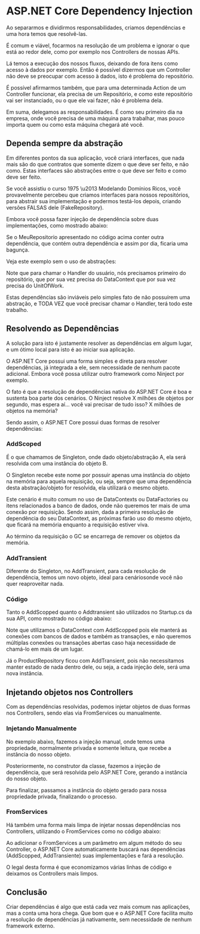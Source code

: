 ASP.NET Core Dependency Injection
=================================

Ao separarmos e dividirmos responsabilidades, criamos dependências e uma hora temos que resolvê-las.  
  
É comum e viável, focarmos na resolução de um problema e ignorar o que está ao redor dele, como por exemplo nos Controllers de nossas APIs.  
  
Lá temos a execução dos nossos fluxos, deixando de fora itens como acesso à dados por exemplo. Então é possível dizermos que um Controller não deve se preocupar com acesso à dados, isto é problema do repositório.  
  
É possível afirmarmos também, que para uma determinada Action de um Controller funcionar, ela precisa de um Repositório, e como este repositório vai ser instanciado, ou o que ele vai fazer, não é problema dela.  
  
Em suma, delegamos as responsabilidades. É como seu primeiro dia na empresa, onde você precisa de uma máquina para trabalhar, mas pouco importa quem ou como esta máquina chegará até você.

Dependa sempre da abstração
---------------------------

Em diferentes pontos da sua aplicação, você criará interfaces, que nada mais são do que contratos que somente dizem o que deve ser feito, e não como. Estas interfaces são abstrações entre o que deve ser feito e como deve ser feito.  
  
Se você assistiu o curso 1975 \\u2013 Modelando Domínios Ricos, você provavelmente percebeu que criamos interfaces para nossos repositórios, para abstrair sua implementação e podermos testá-los depois, criando versões FALSAS dele (FakeRepository).  
  
Embora você possa fazer injeção de dependência sobre duas implementações, como mostrado abaixo:

Se o MeuRepositorio apresentado no código acima conter outra dependência, que contém outra dependência e assim por dia, ficaria uma bagunça.  
  
Veja este exemplo sem o uso de abstrações:

Note que para chamar o Handler do usuário, nós precisamos primeiro do repositório, que por sua vez precisa do DataContext que por sua vez precisa do UnitOfWork.  
  
Estas dependências são inviáveis pelo simples fato de não possuírem uma abstração, e TODA VEZ que você precisar chamar o Handler, terá todo este trabalho.

Resolvendo as Dependências
--------------------------

A solução para isto é justamente resolver as dependências em algum lugar, e um ótimo local para isto é ao iniciar sua aplicação.  
  
O ASP.NET Core possui uma forma simples e direta para resolver dependências, já integrada a ele, sem necessidade de nenhum pacote adicional. Embora você possa utilizar outro framework como Ninject por exemplo.  
  
O fato é que a resolução de dependências nativa do ASP.NET Core é boa e sustenta boa parte dos cenários. O Ninject resolve X milhões de objetos por segundo, mas espera aí... você vai precisar de tudo isso? X milhões de objetos na memória?  
  
Sendo assim, o ASP.NET Core possui duas formas de resolver dependências:

### AddScoped

É o que chamamos de Singleton, onde dado objeto/abstração A, ela será resolvida com uma instância do objeto B.  
  
O Singleton recebe este nome por possuir apenas uma instância do objeto na memória para aquela requisição, ou seja, sempre que uma dependência desta abstração/objeto for resolvida, ela utilizará o mesmo objeto.  
  
Este cenário é muito comum no uso de DataContexts ou DataFactories ou itens relacionados a banco de dados, onde não queremos ter mais de uma conexão por requisição. Sendo assim, dada a primeira resolução de dependência do seu DataContext, as próximas farão uso do mesmo objeto, que ficará na memória enquanto a requisição estiver viva.  
  
Ao término da requisição o GC se encarrega de remover os objetos da memória.

### AddTransient

Diferente do Singleton, no AddTransient, para cada resolução de dependência, temos um novo objeto, ideal para cenáriosonde você não quer reaproveitar nada.

### Código

Tanto o AddScopped quanto o Addtransient são utilizados no Startup.cs da sua API, como mostrado no código abaixo:

Note que utilizamos o DataContext com AddScopped pois ele manterá as conexões com bancos de dados e também as transações, e não queremos múltiplas conexões ou transações abertas caso haja necessidade de chamá-lo em mais de um lugar.  
  
Já o ProductRepository ficou com AddTransient, pois não necessitamos manter estado de nada dentro dele, ou seja, a cada injeção dele, será uma nova instância.

Injetando objetos nos Controllers
---------------------------------

Com as dependências resolvidas, podemos injetar objetos de duas formas nos Controllers, sendo elas via FromServices ou manualmente.

### Injetando Manualmente

No exemplo abaixo, fazemos a injeção manual, onde temos uma propriedade, normalmente privada e somente leitura, que recebe a instância do nosso objeto.

Posteriormente, no construtor da classe, fazemos a injeção de dependência, que será resolvida pelo ASP.NET Core, gerando a instância do nosso objeto.  
  
Para finalizar, passamos a instância do objeto gerado para nossa propriedade privada, finalizando o processo.

### FromServices

Há também uma forma mais limpa de injetar nossas dependências nos Controllers, utilizando o FromServices como no código abaixo:

Ao adicionar o FromServices a um parâmetro em algum método do seu Controller, o ASP.NET Core automaticamente buscará nas dependências (AddScopped, AddTransiente) suas implementações e fará a resolução.  
  
O legal desta forma é que economizamos várias linhas de código e deixamos os Controllers mais limpos.

Conclusão
---------

Criar dependências é algo que está cada vez mais comum nas aplicações, mas a conta uma hora chega. Que bom que e o ASP.NET Core facilita muito a resolução de dependências já nativamente, sem necessidade de nenhum framework externo.